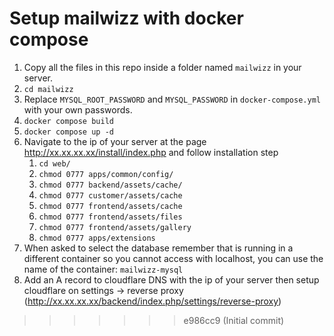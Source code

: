 # Setup mailwizz with docker compose

1. Copy all the files in this repo inside a folder named `mailwizz` in your server.
2. `cd mailwizz`
3. Replace `MYSQL_ROOT_PASSWORD` and `MYSQL_PASSWORD` in `docker-compose.yml` with your own passwords.
4. `docker compose build`
5. `docker compose up -d`
6. Navigate to the ip of your server at the page http://xx.xx.xx.xx/install/index.php and follow installation step
   1. `cd web/`
   2. `chmod 0777 apps/common/config/`
   3. `chmod 0777 backend/assets/cache/`
   4. `chmod 0777 customer/assets/cache`
   5. `chmod 0777 frontend/assets/cache`
   6. `chmod 0777 frontend/assets/files`
   7. `chmod 0777 frontend/assets/gallery`
   8. `chmod 0777 apps/extensions`
7. When asked to select the database remember that is running in a different container so you cannot access with localhost, you can use the name of the container: `mailwizz-mysql`
8. Add an A record to cloudflare DNS with the ip of your server then setup cloudflare on settings -> reverse proxy (http://xx.xx.xx.xx/backend/index.php/settings/reverse-proxy)
>>>>>>> e986cc9 (Initial commit)
